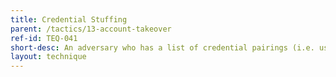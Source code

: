 ```yaml
---
title: Credential Stuffing
parent: /tactics/13-account-takeover
ref-id: TEQ-041
short-desc: An adversary who has a list of credential pairings (i.e. usernames and passwords) will inject them into website login pages in the effort to determine which ones are accepted as legitimate login credentials. The target of such an attack may not be the organisation from which the credentials were initially stolen.
layout: technique
---
```

